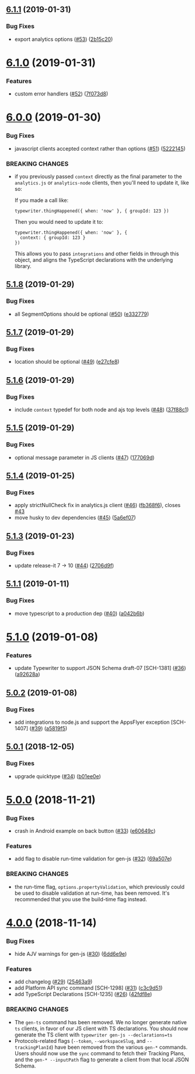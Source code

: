 ## [6.1.1](https://github.com/segmentio/typewriter/compare/6.1.0...6.1.1) (2019-01-31)


### Bug Fixes

* export analytics options ([#53](https://github.com/segmentio/typewriter/issues/53)) ([2b15c20](https://github.com/segmentio/typewriter/commit/2b15c20))



# [6.1.0](https://github.com/segmentio/typewriter/compare/6.0.0...6.1.0) (2019-01-31)


### Features

* custom error handlers ([#52](https://github.com/segmentio/typewriter/issues/52)) ([7f073d8](https://github.com/segmentio/typewriter/commit/7f073d8))



# [6.0.0](https://github.com/segmentio/typewriter/compare/5.1.8...6.0.0) (2019-01-30)


### Bug Fixes

* javascript clients accepted context rather than options ([#51](https://github.com/segmentio/typewriter/issues/51)) ([5222145](https://github.com/segmentio/typewriter/commit/5222145))


### BREAKING CHANGES

* if you previously passed `context` directly as the final
  parameter to the `analytics.js` or `analytics-node` clients, then you'll
  need to update it, like so:

  If you made a call like:

  ```
  typewriter.thingHappened({ when: 'now' }, { groupId: 123 })
  ```

  Then you would need to update it to:

  ```
  typewriter.thingHappened({ when: 'now' }, {
    context: { groupId: 123 }
  })
  ```

  This allows you to pass `integrations` and other fields in through this
  object, and aligns the TypeScript declarations with the underlying library.



## [5.1.8](https://github.com/segmentio/typewriter/compare/5.1.7...5.1.8) (2019-01-29)


### Bug Fixes

* all SegmentOptions should be optional ([#50](https://github.com/segmentio/typewriter/issues/50)) ([e332779](https://github.com/segmentio/typewriter/commit/e332779))



## [5.1.7](https://github.com/segmentio/typewriter/compare/5.1.6...5.1.7) (2019-01-29)


### Bug Fixes

* location should be optional ([#49](https://github.com/segmentio/typewriter/issues/49)) ([e27cfe8](https://github.com/segmentio/typewriter/commit/e27cfe8))



## [5.1.6](https://github.com/segmentio/typewriter/compare/5.1.5...5.1.6) (2019-01-29)


### Bug Fixes

* include `context` typedef for both node and ajs top levels ([#48](https://github.com/segmentio/typewriter/issues/48)) ([37f88c1](https://github.com/segmentio/typewriter/commit/37f88c1))



## [5.1.5](https://github.com/segmentio/typewriter/compare/5.1.4...5.1.5) (2019-01-29)


### Bug Fixes

* optional message parameter in JS clients ([#47](https://github.com/segmentio/typewriter/issues/47)) ([177069d](https://github.com/segmentio/typewriter/commit/177069d))



## [5.1.4](https://github.com/segmentio/typewriter/compare/5.1.3...5.1.4) (2019-01-25)


### Bug Fixes

* apply strictNullCheck fix in analytics.js client ([#46](https://github.com/segmentio/typewriter/issues/46)) ([fb368f6](https://github.com/segmentio/typewriter/commit/fb368f6)), closes [#43](https://github.com/segmentio/typewriter/issues/43)
* move husky to dev dependencies ([#45](https://github.com/segmentio/typewriter/issues/45)) ([5a6ef07](https://github.com/segmentio/typewriter/commit/5a6ef07))



## [5.1.3](https://github.com/segmentio/typewriter/compare/5.1.2...5.1.3) (2019-01-23)


### Bug Fixes

* update release-it 7 -> 10 ([#44](https://github.com/segmentio/typewriter/issues/44)) ([2706d9f](https://github.com/segmentio/typewriter/commit/2706d9f))



## [5.1.1](https://github.com/segmentio/typewriter/compare/5.1.0...5.1.1) (2019-01-11)


### Bug Fixes

* move typescript to a production dep ([#40](https://github.com/segmentio/typewriter/issues/40)) ([a042b6b](https://github.com/segmentio/typewriter/commit/a042b6b))



# [5.1.0](https://github.com/segmentio/typewriter/compare/5.0.2...5.1.0) (2019-01-08)


### Features

* update Typewriter to support JSON Schema draft-07 [SCH-1381] ([#36](https://github.com/segmentio/typewriter/issues/36)) ([a92628a](https://github.com/segmentio/typewriter/commit/a92628a))



## [5.0.2](https://github.com/segmentio/typewriter/compare/5.0.1...5.0.2) (2019-01-08)


### Bug Fixes

* add integrations to node.js and support the AppsFlyer exception [SCH-1407] ([#39](https://github.com/segmentio/typewriter/issues/39)) ([a5819f5](https://github.com/segmentio/typewriter/commit/a5819f5))



## [5.0.1](https://github.com/segmentio/typewriter/compare/5.0.0...5.0.1) (2018-12-05)


### Bug Fixes

* upgrade quicktype ([#34](https://github.com/segmentio/typewriter/issues/34)) ([b01ee0e](https://github.com/segmentio/typewriter/commit/b01ee0e))



# [5.0.0](https://github.com/segmentio/typewriter/compare/4.0.0...5.0.0) (2018-11-21)


### Bug Fixes

* crash in Android example on back button ([#33](https://github.com/segmentio/typewriter/issues/33)) ([e60649c](https://github.com/segmentio/typewriter/commit/e60649c))


### Features

* add flag to disable run-time validation for gen-js ([#32](https://github.com/segmentio/typewriter/issues/32)) ([69a507e](https://github.com/segmentio/typewriter/commit/69a507e))


### BREAKING CHANGES

* the run-time flag, `options.propertyValidation`, which previously could be used to disable validation at run-time, has been removed. It's recommended that you use the build-time flag instead.



# [4.0.0](https://github.com/segmentio/typewriter/compare/3.2.5...4.0.0) (2018-11-14)


### Bug Fixes

* hide AJV warnings for gen-js ([#30](https://github.com/segmentio/typewriter/issues/30)) ([6dd6e9e](https://github.com/segmentio/typewriter/commit/6dd6e9e))


### Features

* add changelog ([#29](https://github.com/segmentio/typewriter/issues/29)) ([25463a9](https://github.com/segmentio/typewriter/commit/25463a9))
* add Platform API sync command [SCH-1298] ([#31](https://github.com/segmentio/typewriter/issues/31)) ([c3c9d51](https://github.com/segmentio/typewriter/commit/c3c9d51))
* add TypeScript Declarations [SCH-1235] ([#26](https://github.com/segmentio/typewriter/issues/26)) ([42fdf8e](https://github.com/segmentio/typewriter/commit/42fdf8e))


### BREAKING CHANGES

* The `gen-ts` command has been removed. We no longer generate native `ts` clients, in favor of our JS client with TS declarations. You should now generate the TS client with `typewriter gen-js --declarations=ts`
* Protocols-related flags (`--token`, `--workspaceSlug`, and `--trackingPlanId`) have been removed from the various `gen-*` commands. Users should now use the `sync` command to fetch their Tracking Plans, and the `gen-* --inputPath` flag to generate a client from that local JSON Schema.



